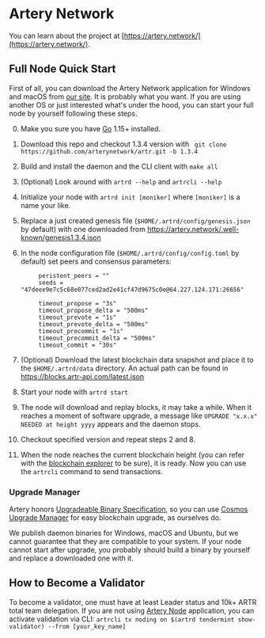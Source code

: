 # Artery Network

You can learn about the project at [https://artery.network/](https://artery.network/).

## Full Node Quick Start
First of all, you can download the Artery Network application for Windows and macOS from 
[our site](https://artery.network). It is probably what you want. If you are using another OS or just interested 
what's under the hood, you can start your full node by yourself following these steps.     

0. Make you sure you have [Go](https://golang.org/) 1.15+ installed.
0. Download this repo and checkout 1.3.4 version with ```
git clone https://github.com/arterynetwork/artr.git -b 1.3.4```
0. Build and install the daemon and the CLI client with `make all`
0. (Optional) Look around with `artrd --help` and `artrcli --help`
0. Initialize your node with `artrd init [moniker]` where `[moniker]` is a name your like.
0. Replace a just created genesis file (`$HOME/.artrd/config/genesis.json` by default) with one downloaded from 
https://artery.network/.well-known/genesis1.3.4.json
0. In the node configuration file (`$HOME/.artrd/config/config.toml` by default) set peers and consensus parameters:

            peristent_peers = ""
            seeds = "47deee9e7c5c68e077ced2ad2e41cf47d9675c0e@64.227.124.171:26656"
            
            timeout_propose = "3s"
            timeout_propose_delta = "500ms"
            timeout_prevote = "1s"
            timeout_prevote_delta = "500ms"
            timeout_precommit = "1s"
            timeout_precommit_delta = "500ms"
            timeout_commit = "30s"

0. (Optional) Download the latest blockchain data snapshot and place it to the `$HOME/.artrd/data` directory. An actual path can be found in https://blocks.artr-api.com/latest.json
0. Start your node with `artrd start`
0. The node will download and replay blocks, it may take a while. When it reaches a moment of software upgrade, a 
message like `UPGRADE "x.x.x" NEEDED at height yyyy` appears and the daemon stops.
0. Checkout specified version and repeat steps 2 and 8.
0. When the node reaches the current blockchain height (you can refer with the 
[blockchain explorer](https://artery.network/blockchain) to be sure), it is ready. Now you can use the `artrcli` 
command to send transactions.

### Upgrade Manager

Artery honors [Upgradeable Binary 
Specification](https://github.com/regen-network/cosmosd#upgradeable-binary-specification), so you can use [Cosmos 
Upgrade Manager](https://github.com/regen-network/cosmosd#cosmos-upgrade-manager) for easy blockchain upgrade, as 
ourselves do. 

We publish daemon binaries for Windows, macOS and Ubuntu, but we cannot guarantee that they are compatible to your 
system. If your node cannot start after upgrade, you probably should build a binary by yourself and replace a 
downloaded one with it. 

## How to Become a Validator

To become a validator, one must have at least Leader status and 10k+ ARTR total team delegation. If you are not using 
[Artery Node](https://artery.network/node) application, you can activate validation via CLI:
```artrcli tx noding on $(artrd tendermint show-validator) --from [your_key_name]``` 
